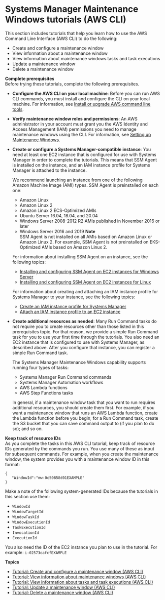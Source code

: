 # Systems Manager Maintenance Windows tutorials \(AWS CLI\)<a name="maintenance-windows-tutorials"></a>

This section includes tutorials that help you learn how to use the AWS Command Line Interface \(AWS CLI\) to do the following:
+ Create and configure a maintenance window
+ View information about a maintenance window
+ View information about maintenance windows tasks and task executions
+ Update a maintenance window
+ Delete a maintenance window

**Complete prerequisites**  
Before trying these tutorials, complete the following prerequisites\.
+ **Configure the AWS CLI on your local machine**: Before you can run AWS CLI commands, you must install and configure the CLI on your local machine\. For information, see [Install or upgrade AWS command line tools](getting-started-cli.md)\.
+ **Verify maintenance window roles and permissions**: An AWS administrator in your account must grant you the AWS Identity and Access Management \(IAM\) permissions you need to manage maintenance windows using the CLI\. For information, see [Setting up Maintenance Windows](sysman-maintenance-permissions.md)\.
+ **Create or configure a Systems Manager\-compatible instance**: You need at least one EC2 instance that is configured for use with Systems Manager in order to complete the tutorials\. This means that SSM Agent is installed on the instance, and an IAM instance profile for Systems Manager is attached to the instance\. 

  We recommend launching an instance from one of the following Amazon Machine Image \(AMI\) types\. SSM Agent is preinstalled on each one:
  + Amazon Linux
  + Amazon Linux 2
  + Amazon Linux 2 ECS\-Optimized AMIs
  + Ubuntu Server 16\.04, 18\.04, and 20\.04  
  + Windows Server 2008\-2012 R2 AMIs published in November 2016 or later
  + Windows Server 2016 and 2019
**Note**  
SSM Agent is not installed on all AMIs based on Amazon Linux or Amazon Linux 2\. For example, SSM Agent is not preinstalled on EKS\-Optimized AMIs based on Amazon Linux 2\.

  For information about installing SSM Agent on an instance, see the following topics:
  + [Installing and configuring SSM Agent on EC2 instances for Windows Server](sysman-install-ssm-win.md)
  + [Installing and configuring SSM Agent on EC2 instances for Linux](sysman-install-ssm-agent.md)

  For information about creating and attaching an IAM instance profile for Systems Manager to your instance, see the following topics:
  + [Create an IAM instance profile for Systems Manager](setup-instance-profile.md)
  + [Attach an IAM instance profile to an EC2 instance](setup-launch-managed-instance.md)
+ **Create additional resources as needed**: Many Run Command tasks do not require you to create resources other than those listed in this prerequisites topic\. For that reason, we provide a simple Run Command task for you to use your first time through the tutorials\. You also need an EC2 instance that is configured to use with Systems Manager, as described above\. After you configure that instance, you can register a simple Run Command task\. 

  The Systems Manager Maintenance Windows capability supports running four types of tasks: 
  + Systems Manager Run Command commands
  + Systems Manager Automation workflows
  + AWS Lambda functions
  + AWS Step Functions tasks

  In general, if a maintenance window task that you want to run requires additional resources, you should create them first\. For example, if you want a maintenance window that runs an AWS Lambda function, create the Lambda function before you begin; for a Run Command task, create the S3 bucket that you can save command output to \(if you plan to do so\); and so on\.

**Keep track of resource IDs**  
As you complete the tasks in this AWS CLI tutorial, keep track of resource IDs generated by the commands you run\. You use many of these as input for subsequent commands\. For example, when you create the maintenance window, the system provides you with a maintenance window ID in this format:

```
{
   "WindowId":"mw-0c50858d01EXAMPLE"
}
```

Make a note of the following system\-generated IDs because the tutorials in this section use them:
+ `WindowId`
+ `WindowTargetId`
+ `WindowTaskId`
+ `WindowExecutionId`
+ `TaskExecutionId`
+ `InvocationId`
+ `ExecutionId`

You also need the ID of the EC2 instance you plan to use in the tutorial\. For example: `i-02573cafcfEXAMPLE`

**Topics**
+ [Tutorial: Create and configure a maintenance window \(AWS CLI\)](maintenance-windows-cli-tutorials-create.md)
+ [Tutorial: View information about maintenance windows \(AWS CLI\)](maintenance-windows-cli-tutorials-describe.md)
+ [Tutorial: View information about tasks and task executions \(AWS CLI\)](mw-cli-tutorial-task-info.md)
+ [Tutorial: Update a maintenance window \(AWS CLI\)](maintenance-windows-cli-tutorials-update.md)
+ [Tutorial: Delete a maintenance window \(AWS CLI\)](mw-cli-tutorial-delete-mw.md)